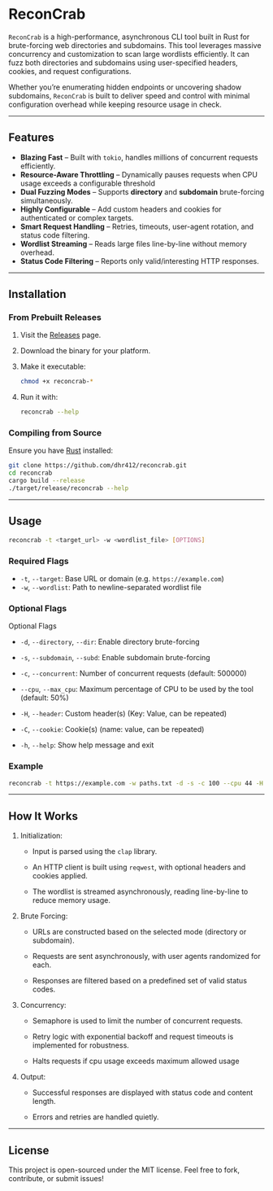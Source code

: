 # ReconCrab

`ReconCrab` is a high-performance, asynchronous CLI tool built in Rust for brute-forcing web directories and subdomains. This tool leverages massive concurrency and customization to scan large wordlists efficiently. It can fuzz both directories and subdomains using user-specified headers, cookies, and request configurations.

Whether you’re enumerating hidden endpoints or uncovering shadow subdomains, `ReconCrab` is built to deliver speed and control with minimal configuration overhead while keeping resource usage in check.

---

## Features

* **Blazing Fast** – Built with `tokio`, handles millions of concurrent requests efficiently.
* **Resource-Aware Throttling** – Dynamically pauses requests when CPU usage exceeds a configurable threshold
* **Dual Fuzzing Modes** – Supports **directory** and **subdomain** brute-forcing simultaneously.
* **Highly Configurable** – Add custom headers and cookies for authenticated or complex targets.
* **Smart Request Handling** – Retries, timeouts, user-agent rotation, and status code filtering.
* **Wordlist Streaming** – Reads large files line-by-line without memory overhead.
* **Status Code Filtering** – Reports only valid/interesting HTTP responses.

---

## Installation

### From Prebuilt Releases

1. Visit the [Releases](https://github.com/dhr412/reconcrab/releases) page.
2. Download the binary for your platform.
3. Make it executable:

   ```bash
   chmod +x reconcrab-*
   ```

4. Run it with:

   ```bash
   reconcrab --help
   ```

### Compiling from Source

Ensure you have [Rust](https://www.rust-lang.org/tools/install) installed:

```bash
git clone https://github.com/dhr412/reconcrab.git
cd reconcrab
cargo build --release
./target/release/reconcrab --help
```

---

## Usage

```bash
reconcrab -t <target_url> -w <wordlist_file> [OPTIONS]
```

### Required Flags

* `-t`, `--target`: Base URL or domain (e.g. `https://example.com`)
* `-w`, `--wordlist`: Path to newline-separated wordlist file

### Optional Flags

Optional Flags

* `-d`, `--directory`, `--dir`: Enable directory brute-forcing

* `-s`, `--subdomain`, `--subd`: Enable subdomain brute-forcing

* `-c`, `--concurrent`: Number of concurrent requests (default: 500000)

* `--cpu`, `--max_cpu`: Maximum percentage of CPU to be used by the tool (default: 50%)

* `-H`, `--header`: Custom header(s) (Key: Value, can be repeated)

* `-C`, `--cookie`: Cookie(s) (name: value, can be repeated)

* `-h`, `--help`: Show help message and exit

### Example

```bash
reconcrab -t https://example.com -w paths.txt -d -s -c 100 --cpu 44 -H "Authorization: Bearer TOKEN" -C "sessionid: abc123"
```

---

## How It Works

1. Initialization:

    * Input is parsed using the `clap` library.

    * An HTTP client is built using `reqwest`, with optional headers and cookies applied.

    * The wordlist is streamed asynchronously, reading line-by-line to reduce memory usage.

2. Brute Forcing:

    * URLs are constructed based on the selected mode (directory or subdomain).

    * Requests are sent asynchronously, with user agents randomized for each.

    * Responses are filtered based on a predefined set of valid status codes.

3. Concurrency:

    * Semaphore is used to limit the number of concurrent requests.

    * Retry logic with exponential backoff and request timeouts is implemented for robustness.

    * Halts requests if cpu usage exceeds maximum allowed usage

4. Output:

    * Successful responses are displayed with status code and content length.

    * Errors and retries are handled quietly.

---

## License

This project is open-sourced under the MIT license. Feel free to fork, contribute, or submit issues!
